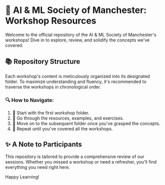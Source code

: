 # 🤖 AI & ML Society of Manchester: Workshop Resources

Welcome to the official repository of the AI & ML Society of Manchester's workshops! Dive in to explore, review, and solidify the concepts we've covered.

## 📚 Repository Structure

Each workshop's content is meticulously organized into its designated folder. To maximize understanding and fluency, it's recommended to traverse the workshops in chronological order.

### 🔍 How to Navigate:

1. 📁 Start with the first workshop folder.
2. 📖 Go through the resources, examples, and exercises.
3. 🔀 Move on to the subsequent folder once you've grasped the concepts.
4. 🔄 Repeat until you've covered all the workshops.

## ✨ A Note to Participants

This repository is tailored to provide a comprehensive review of our sessions. Whether you missed a workshop or need a refresher, you'll find everything you need right here.

Happy Learning!
